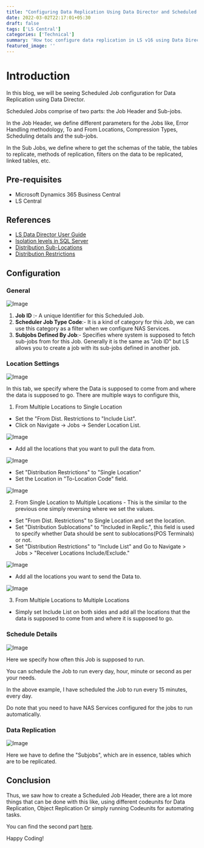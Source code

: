 ```yaml
---
title: "Configuring Data Replication Using Data Director and Scheduled Jobs in LS"
date: 2022-03-02T22:17:01+05:30
draft: false
tags: ['LS Central']
categories: ['Technical']
summary: 'How toc configure data replication in LS v16 using Data Director and Scheduled Jobs'
featured_image: ''
---
```


# Introduction
In this blog, we will be seeing Scheduled Job configuration for Data Replication using Data Director.

Scheduled Jobs comprise of two parts: the Job Header and Sub-jobs.

In the Job Header, we define different parameters for the Jobs like, Error Handling methodology, To and From Locations, Compression Types, Scheduling details and the sub-jobs.

In the Sub Jobs, we define where to get the schemas of the table, the tables to replicate, methods of replication, filters on the data to be replicated, linked tables, etc.

## Pre-requisites
- Microsoft Dynamics 365 Business Central 
- LS Central

## References
- [LS Data Director User Guide](https://implementation.ls-one.com/Content/Documents/InstallGuides/LS%20Data%20Director%20User%20Guide.pdf)
- [Isolation levels in SQL Server](https://www.sqlservercentral.com/articles/isolation-levels-in-sql-server)
- [Distribution Sub-Locations](https://help.lscentral.lsretail.com/Content/Fields/T_99001586_93.htm)
- [Distribution Restrictions](https://help.lscentral.lsretail.com/Content/Fields/T_99001586_91.htm)

## Configuration

### General

![Image](https://i.ibb.co/hcSfRMH/image.png)

1. **Job ID** :- A unique Identifier for this Scheduled Job.
2. **Scheduler Job Type Code**:- It is a kind of category for this Job, we can use this category as a filter when we configure NAS Services.
3. **Subjobs Defined By Job**:- Specifies where system is supposed to fetch sub-jobs from for this Job. Generally it is the same as "Job ID" but LS allows you to create a job with its sub-jobs defined in another job.

### Location Settings

![Image](https://i.ibb.co/VQhBgbc/image.png)

In this tab, we specify where the Data is supposed to come from and where the data is supposed to go.
There are multiple ways to configure this,

1. From Multiple Locations to Single Location
- Set the "From Dist. Restrictions to "Include List".
- Click on Navigate -> Jobs -> Sender Location List.

![Image](https://i.ibb.co/F5P1R85/image.png)

- Add all the locations that you want to pull the data from.

![Image](https://i.ibb.co/1QWK622/image.png)

- Set "Distribution Restrictions" to "Single Location"
- Set the Location in "To-Location Code" field.

![Image](https://i.ibb.co/2tGLbN6/image.png)

2. From Single Location to Multiple Locations - This is the similar to the previous one simply reversing where we set the values.

- Set "From Dist. Restrictions" to Single Location and set the location.
- Set "Distribution Sublocations" to "Included in Replic.", this field is used to specify whether Data should be sent to sublocations(POS Terminals) or not.
- Set "Distribution Restrictions" to "Include List" and Go to Navigate > Jobs > "Receiver Locations Include/Exclude."

![Image](https://i.ibb.co/nkb5k95/image.png)

- Add all the locations you want to send the Data to.

![Image](https://i.ibb.co/f0cms4H/image.png)

3. From Multiple Locations to Multiple Locations
- Simply set Include List on both sides and add all the locations that the data is supposed to come from and where it is supposed to go.

### Schedule Details

![Image](https://i.ibb.co/MMXv3gw/image.png)

Here we specify how often this Job is supposed to run.

You can schedule the Job to run every day, hour, minute or second as per your needs. 

In the above example, I have scheduled the Job to run every 15 minutes, every day.

Do note that you need to have NAS Services configured for the jobs to run automatically.

### Data Replication

![Image](https://i.ibb.co/s28Nnd6/image.png)

Here we have to define the "Subjobs", which are in essence, tables which are to be replicated. 

## Conclusion

Thus, we saw how to create a Scheduled Job Header, there are a lot more things that can be done with this like, using different codeunits for Data Replication, Object Replication
Or simply running Codeunits for automating tasks. 

You can find the second part [here](/posts/ls-central/configuring-data-replication-using-data-director-and-scheduled-jobs-in-ls-part-2/).

Happy Coding!